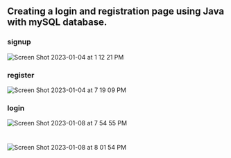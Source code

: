 ## Creating a login and registration page using Java with mySQL database.
### signup
![Screen Shot 2023-01-04 at 1 12 21 PM](https://user-images.githubusercontent.com/72527380/210621693-e601fe4d-8969-4eb9-9ed6-6a2e3c6bf2d9.png)
### register
![Screen Shot 2023-01-04 at 7 19 09 PM](https://user-images.githubusercontent.com/72527380/210674235-9ad6503b-d636-424c-b83b-6b8953c6e578.png)
### login
![Screen Shot 2023-01-08 at 7 54 55 PM](https://user-images.githubusercontent.com/72527380/211227784-9a4a49fd-e6b2-4cd9-a6cf-e8255621f78d.png)
#
![Screen Shot 2023-01-08 at 8 01 54 PM](https://user-images.githubusercontent.com/72527380/211227795-cee4e221-72a3-41f6-8888-ea1dd23f62fa.png)
